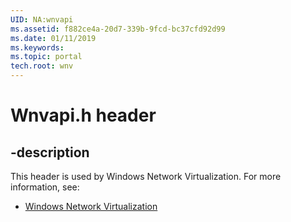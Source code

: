```yaml
---
UID: NA:wnvapi
ms.assetid: f882ce4a-20d7-339b-9fcd-bc37cfd92d99
ms.date: 01/11/2019
ms.keywords: 
ms.topic: portal
tech.root: wnv
---
```


# Wnvapi.h header


## -description


This header is used by Windows Network Virtualization. For more information, see:

- [Windows Network Virtualization](../_wnv/index.md)

